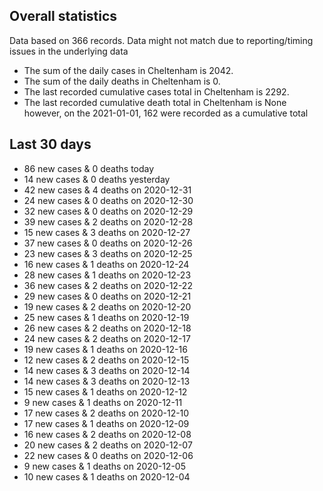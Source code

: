 <!-- summary_marker starts -->
## Overall statistics

 Data based on 366 records. Data might not match due to reporting/timing issues in the underlying data

- The sum of the daily cases in Cheltenham is 2042.
- The sum of the daily deaths in Cheltenham is 0.
- The last recorded cumulative cases total in Cheltenham is 2292.
- The last recorded cumulative death total in Cheltenham is None however, on the 2021-01-01, 162 were recorded as a cumulative total

## Last 30 days

- 86 new cases & 0 deaths today
- 14 new cases & 0 deaths yesterday
- 42 new cases & 4 deaths on 2020-12-31
- 24 new cases & 0 deaths on 2020-12-30
- 32 new cases & 0 deaths on 2020-12-29
- 39 new cases & 2 deaths on 2020-12-28
- 15 new cases & 3 deaths on 2020-12-27
- 37 new cases & 0 deaths on 2020-12-26
- 23 new cases & 3 deaths on 2020-12-25
- 16 new cases & 1 deaths on 2020-12-24
- 28 new cases & 1 deaths on 2020-12-23
- 36 new cases & 2 deaths on 2020-12-22
- 29 new cases & 0 deaths on 2020-12-21
- 19 new cases & 2 deaths on 2020-12-20
- 25 new cases & 1 deaths on 2020-12-19
- 26 new cases & 2 deaths on 2020-12-18
- 24 new cases & 2 deaths on 2020-12-17
- 19 new cases & 1 deaths on 2020-12-16
- 12 new cases & 2 deaths on 2020-12-15
- 14 new cases & 3 deaths on 2020-12-14
- 14 new cases & 3 deaths on 2020-12-13
- 15 new cases & 1 deaths on 2020-12-12
- 9 new cases & 1 deaths on 2020-12-11
- 17 new cases & 2 deaths on 2020-12-10
- 17 new cases & 1 deaths on 2020-12-09
- 16 new cases & 2 deaths on 2020-12-08
- 20 new cases & 2 deaths on 2020-12-07
- 22 new cases & 0 deaths on 2020-12-06
- 9 new cases & 1 deaths on 2020-12-05
- 10 new cases & 1 deaths on 2020-12-04

<!-- summary_marker ends -->
